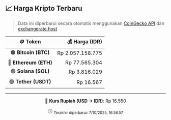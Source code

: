 

<!-- HARGA_KRIPTO -->
## 📈 Harga Kripto Terbaru

> Data ini diperbarui secara otomatis menggunakan [CoinGecko API](https://www.coingecko.com/) dan [exchangerate.host](https://exchangerate.host/)

<div align="center">

| 🪙 Token | 💰 Harga (IDR) |
|:------:|---------------:|
| 🟠 **Bitcoin (BTC)**   | Rp 2.057.158.775 |
| 🔵 **Ethereum (ETH)**  | Rp 77.565.304 |
| 🟣 **Solana (SOL)**    | Rp 3.816.029 |
| 🟢 **Tether (USDT)**   | Rp 16.567 |

---

💱 **Kurs Rupiah (USD → IDR)**: Rp 16.550

🕒 <sub>Terakhir diperbarui: 7/10/2025, 16.56.57</sub>

</div>
<!-- /HARGA_KRIPTO -->
